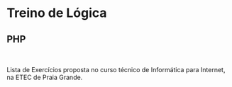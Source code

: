 # Treino de Lógica
## PHP
&nbsp;

Lista de Exercícios proposta no curso técnico de Informática para Internet, na ETEC de Praia Grande.